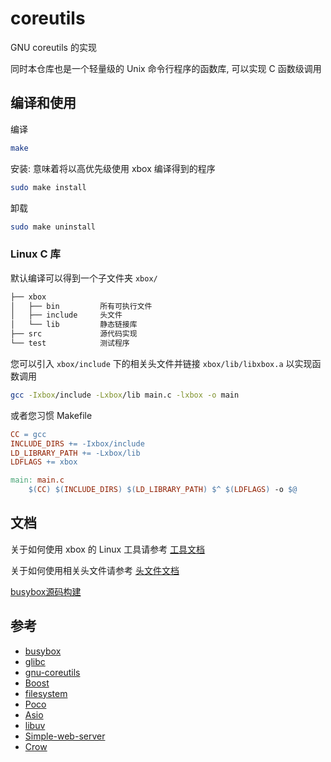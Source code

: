 # coreutils

GNU coreutils 的实现

同时本仓库也是一个轻量级的 Unix 命令行程序的函数库, 可以实现 C 函数级调用

## 编译和使用

编译

```bash
make
```

安装: 意味着将以高优先级使用 xbox 编译得到的程序

```bash
sudo make install
```

卸载

```bash
sudo make uninstall
```

### Linux C 库

默认编译可以得到一个子文件夹 `xbox/`

```bash
├── xbox
│   ├── bin         所有可执行文件
│   ├── include     头文件
│   └── lib         静态链接库
├── src             源代码实现
└── test            测试程序
```

您可以引入 `xbox/include` 下的相关头文件并链接 `xbox/lib/libxbox.a` 以实现函数调用

```bash
gcc -Ixbox/include -Lxbox/lib main.c -lxbox -o main
```

或者您习惯 Makefile

```Makefile
CC = gcc
INCLUDE_DIRS += -Ixbox/include
LD_LIBRARY_PATH += -Lxbox/lib
LDFLAGS += xbox

main: main.c
    $(CC) $(INCLUDE_DIRS) $(LD_LIBRARY_PATH) $^ $(LDFLAGS) -o $@
```

## 文档

关于如何使用 xbox 的 Linux 工具请参考 [工具文档](https://luzhixing12345.github.io/coreutils)

关于如何使用相关头文件请参考 [头文件文档](https://luzhixing12345.github.io/coreutils)

[busybox源码构建]()

## 参考

- [busybox](https://busybox.net/)
- [glibc](https://github.com/bminor/glibc)
- [gnu-coreutils](https://www.maizure.org/projects/decoded-gnu-coreutils/)
- [Boost](https://www.boost.org/)
- [filesystem](https://en.cppreference.com/w/cpp/filesystem)
- [Poco](https://github.com/pocoproject/poco)
- [Asio](https://think-async.com/Asio/)
- [libuv](https://github.com/libuv/libuv)
- [Simple-web-server](https://github.com/eidheim/Simple-Web-Server)
- [Crow](https://crowcpp.org/master/)